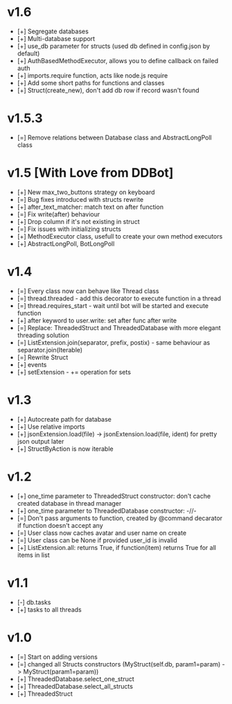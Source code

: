 # v1.6
- [+] Segregate databases
- [+] Multi-database support
- [+] use_db parameter for structs (used db defined in config.json by default)
- [+] AuthBasedMethodExecutor, allows you to define callback on failed auth
- [+] imports.require function, acts like node.js require
- [+] Add some short paths for functions and classes
- [+] Struct(create_new), don't add db row if record wasn't found

# v1.5.3
- [=] Remove relations between Database class and AbstractLongPoll class

# v1.5 [With Love from DDBot]
- [+] New max_two_buttons strategy on keyboard
- [=] Bug fixes introduced with structs rewrite
- [+] after_text_matcher: match text on after function
- [=] Fix write(after) behaviour
- [+] Drop column if it's not existing in struct
- [=] Fix issues with initializing structs
- [+] MethodExecutor class, usefull to create your own method executors
- [+] AbstractLongPoll, BotLongPoll 

# v1.4
- [=] Every class now can behave like Thread class
- [=] thread.threaded - add this decorator to execute function in a thread
- [=] thread.requires_start - wait until bot will be started and execute function  
- [+] after keyword to user.write: set after func after write
- [=] Replace: ThreadedStruct and ThreadedDatabase with more elegant threading solution
- [=] ListExtension.join(separator, prefix, postix) - same behaviour as separator.join(Iterable)
- [=] Rewrite Struct
- [+] events
- [+] setExtension - += operation for sets

# v1.3
- [+] Autocreate path for database
- [+] Use relative imports
- [+] jsonExtension.load(file) -> jsonExtension.load(file, ident) for pretty json output later
- [+] StructByAction is now iterable

# v1.2
- [+] one_time parameter to ThreadedStruct constructor: don't cache created database in thread manager 
- [+] one_time parameter to ThreadedDatabase constructor: -//-
- [=] Don't pass arguments to function, created by @command decarator if function doesn't accept any
- [=] User class now caches avatar and user name on create
- [=] User class can be None if provided user_id is invalid
- [+] ListExtension.all: returns True, if function(item) returns True for all items in list

# v1.1
- [-] db.tasks
- [+] tasks to all threads

# v1.0
- [=] Start on adding versions
- [=] changed all Structs constructors (MyStruct(self.db, param1=param) -> MyStruct(param1=param))
- [+] ThreadedDatabase.select_one_struct
- [+] ThreadedDatabase.select_all_structs
- [+] ThreadedStruct